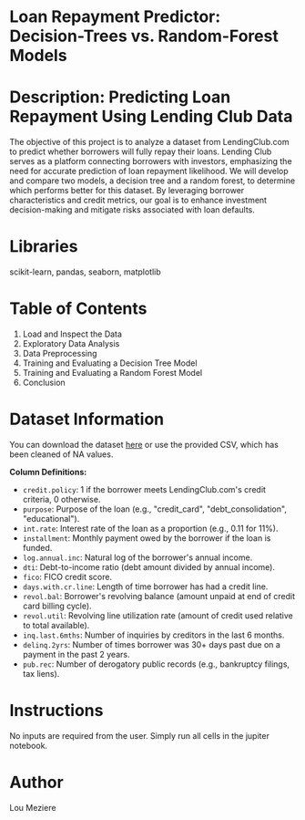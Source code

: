 # Loan Repayment Predictor: Decision-Trees vs. Random-Forest Models


# Description: Predicting Loan Repayment Using Lending Club Data

The objective of this project is to analyze a dataset from LendingClub.com to predict whether borrowers will fully repay their loans. Lending Club serves as a platform connecting borrowers with investors, emphasizing the need for accurate prediction of loan repayment likelihood. We will develop and compare two models, a decision tree and a random forest, to determine which performs better for this dataset. By leveraging borrower characteristics and credit metrics, our goal is to enhance investment decision-making and mitigate risks associated with loan defaults.


# Libraries

scikit-learn, pandas, seaborn, matplotlib


# Table of Contents

1. Load and Inspect the Data
2. Exploratory Data Analysis
3. Data Preprocessing
4. Training and Evaluating a Decision Tree Model
5. Training and Evaluating a Random Forest Model
6. Conclusion


# Dataset Information

You can download the dataset [here](https://www.lendingclub.com/info/download-data.action) or use the provided CSV, which has been cleaned of NA values.

**Column Definitions:**
- `credit.policy`: 1 if the borrower meets LendingClub.com's credit criteria, 0 otherwise.
- `purpose`: Purpose of the loan (e.g., "credit_card", "debt_consolidation", "educational").
- `int.rate`: Interest rate of the loan as a proportion (e.g., 0.11 for 11%).
- `installment`: Monthly payment owed by the borrower if the loan is funded.
- `log.annual.inc`: Natural log of the borrower's annual income.
- `dti`: Debt-to-income ratio (debt amount divided by annual income).
- `fico`: FICO credit score.
- `days.with.cr.line`: Length of time borrower has had a credit line.
- `revol.bal`: Borrower's revolving balance (amount unpaid at end of credit card billing cycle).
- `revol.util`: Revolving line utilization rate (amount of credit used relative to total available).
- `inq.last.6mths`: Number of inquiries by creditors in the last 6 months.
- `delinq.2yrs`: Number of times borrower was 30+ days past due on a payment in the past 2 years.
- `pub.rec`: Number of derogatory public records (e.g., bankruptcy filings, tax liens).


# Instructions

No inputs are required from the user. Simply run all cells in the jupiter notebook.


# Author

Lou Meziere

